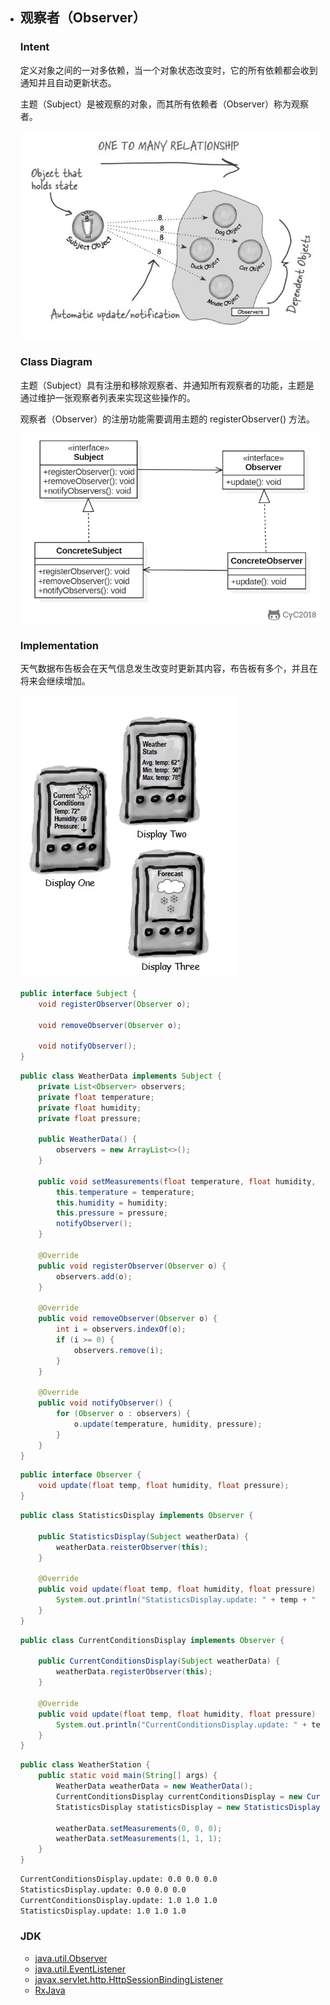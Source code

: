 - ## 观察者（Observer）

  ### Intent

  定义对象之间的一对多依赖，当一个对象状态改变时，它的所有依赖都会收到通知并且自动更新状态。

  主题（Subject）是被观察的对象，而其所有依赖者（Observer）称为观察者。

  ![image](../image/7a3c6a30-c735-4edb-8115-337288a4f0f2-1590215440858.jpg)

  ### Class Diagram

  主题（Subject）具有注册和移除观察者、并通知所有观察者的功能，主题是通过维护一张观察者列表来实现这些操作的。

  观察者（Observer）的注册功能需要调用主题的 registerObserver() 方法。

  ![image](../image/a8c8f894-a712-447c-9906-5caef6a016e3-1590215434485.png)

  ### Implementation

  天气数据布告板会在天气信息发生改变时更新其内容，布告板有多个，并且在将来会继续增加。

  ![image](../image/b1df9732-86ce-4d69-9f06-fba1db7b3b5a-1590215432912.jpg)

  ```java
  public interface Subject {
      void registerObserver(Observer o);
  
      void removeObserver(Observer o);
  
      void notifyObserver();
  }
  ```

  ```java
  public class WeatherData implements Subject {
      private List<Observer> observers;
      private float temperature;
      private float humidity;
      private float pressure;
  
      public WeatherData() {
          observers = new ArrayList<>();
      }
  
      public void setMeasurements(float temperature, float humidity, float pressure) {
          this.temperature = temperature;
          this.humidity = humidity;
          this.pressure = pressure;
          notifyObserver();
      }
  
      @Override
      public void registerObserver(Observer o) {
          observers.add(o);
      }
  
      @Override
      public void removeObserver(Observer o) {
          int i = observers.indexOf(o);
          if (i >= 0) {
              observers.remove(i);
          }
      }
  
      @Override
      public void notifyObserver() {
          for (Observer o : observers) {
              o.update(temperature, humidity, pressure);
          }
      }
  }
  ```

  ```java
  public interface Observer {
      void update(float temp, float humidity, float pressure);
  }
  ```

  ```java
  public class StatisticsDisplay implements Observer {
  
      public StatisticsDisplay(Subject weatherData) {
          weatherData.reisterObserver(this);
      }
  
      @Override
      public void update(float temp, float humidity, float pressure) {
          System.out.println("StatisticsDisplay.update: " + temp + " " + humidity + " " + pressure);
      }
  }
  ```

  ```java
  public class CurrentConditionsDisplay implements Observer {
  
      public CurrentConditionsDisplay(Subject weatherData) {
          weatherData.registerObserver(this);
      }
  
      @Override
      public void update(float temp, float humidity, float pressure) {
          System.out.println("CurrentConditionsDisplay.update: " + temp + " " + humidity + " " + pressure);
      }
  }
  ```

  ```java
  public class WeatherStation {
      public static void main(String[] args) {
          WeatherData weatherData = new WeatherData();
          CurrentConditionsDisplay currentConditionsDisplay = new CurrentConditionsDisplay(weatherData);
          StatisticsDisplay statisticsDisplay = new StatisticsDisplay(weatherData);
  
          weatherData.setMeasurements(0, 0, 0);
          weatherData.setMeasurements(1, 1, 1);
      }
  }
  ```

  ```html
  CurrentConditionsDisplay.update: 0.0 0.0 0.0
  StatisticsDisplay.update: 0.0 0.0 0.0
  CurrentConditionsDisplay.update: 1.0 1.0 1.0
  StatisticsDisplay.update: 1.0 1.0 1.0
  ```

  ### JDK

  - [java.util.Observer](http://docs.oracle.com/javase/8/docs/api/java/util/Observer.html)
  - [java.util.EventListener](http://docs.oracle.com/javase/8/docs/api/java/util/EventListener.html)
  - [javax.servlet.http.HttpSessionBindingListener](http://docs.oracle.com/javaee/7/api/javax/servlet/http/HttpSessionBindingListener.html)
  - [RxJava](https://github.com/ReactiveX/RxJava)
